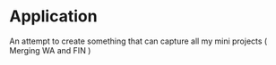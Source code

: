 # Application
An attempt to create something that can capture all my mini projects ( Merging WA and FIN )
